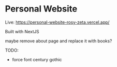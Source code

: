 # Personal Website
Live: https://personal-website-rosy-zeta.vercel.app/

Built with NextJS


maybe remove about page and replace it with books?

TODO:
- force font century gothic